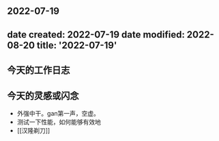2022-07-19
---
date created: 2022-07-19
date modified: 2022-08-20
title: '2022-07-19'
---

## 今天的工作日志

## 今天的灵感或闪念

- 外强中干。gan第一声，空虚。
- 测试一下性能，如何能够有效地
- [[汉隆剃刀]]
